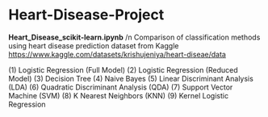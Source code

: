 # Heart-Disease-Project

**Heart_Disease_scikit-learn.ipynb** /n
Comparison of classification methods using heart disease prediction dataset from Kaggle
https://www.kaggle.com/datasets/krishujeniya/heart-diseae/data

(1) Logistic Regression (Full Model)
(2) Logistic Regression (Reduced Model)
(3) Decision Tree
(4) Naive Bayes
(5) Linear Discriminant Analysis (LDA)
(6) Quadratic Discriminant Analysis (QDA)
(7) Support Vector Machine (SVM)
(8) K Nearest Neighbors (KNN)
(9) Kernel Logistic Regression

